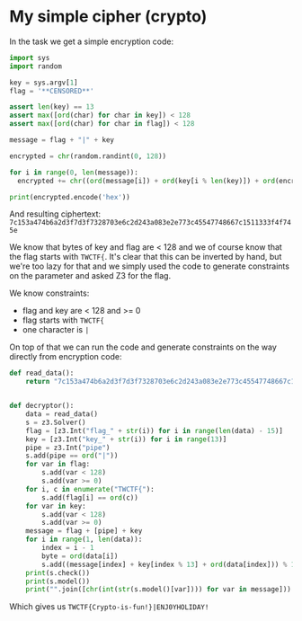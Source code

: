 # My simple cipher (crypto)

In the task we get a simple encryption code:

```python
import sys
import random

key = sys.argv[1]
flag = '**CENSORED**'

assert len(key) == 13
assert max([ord(char) for char in key]) < 128
assert max([ord(char) for char in flag]) < 128

message = flag + "|" + key

encrypted = chr(random.randint(0, 128))

for i in range(0, len(message)):
  encrypted += chr((ord(message[i]) + ord(key[i % len(key)]) + ord(encrypted[i])) % 128)

print(encrypted.encode('hex'))
```

And resulting ciphertext: `7c153a474b6a2d3f7d3f7328703e6c2d243a083e2e773c45547748667c1511333f4f745e
`

We know that bytes of key and flag are < 128 and we of course know that the flag starts with `TWCTF{`.
It's clear that this can be inverted by hand, but we're too lazy for that and we simply used the code to generate constraints on the parameter and asked Z3 for the flag.

We know constraints:

- flag and key are < 128 and >= 0
- flag starts with `TWCTF{`
- one character is `|`

On top of that we can run the code and generate constraints on the way directly from encryption code:

```python
def read_data():
    return "7c153a474b6a2d3f7d3f7328703e6c2d243a083e2e773c45547748667c1511333f4f745e".decode("hex")


def decryptor():
    data = read_data()
    s = z3.Solver()
    flag = [z3.Int("flag_" + str(i)) for i in range(len(data) - 15)]
    key = [z3.Int("key_" + str(i)) for i in range(13)]
    pipe = z3.Int("pipe")
    s.add(pipe == ord("|"))
    for var in flag:
        s.add(var < 128)
        s.add(var >= 0)
    for i, c in enumerate("TWCTF{"):
        s.add(flag[i] == ord(c))
    for var in key:
        s.add(var < 128)
        s.add(var >= 0)
    message = flag + [pipe] + key
    for i in range(1, len(data)):
        index = i - 1
        byte = ord(data[i])
        s.add((message[index] + key[index % 13] + ord(data[index])) % 128 == byte)
    print(s.check())
    print(s.model())
    print("".join([chr(int(str(s.model()[var]))) for var in message]))
```

Which gives us `TWCTF{Crypto-is-fun!}|ENJ0YHOLIDAY!`
